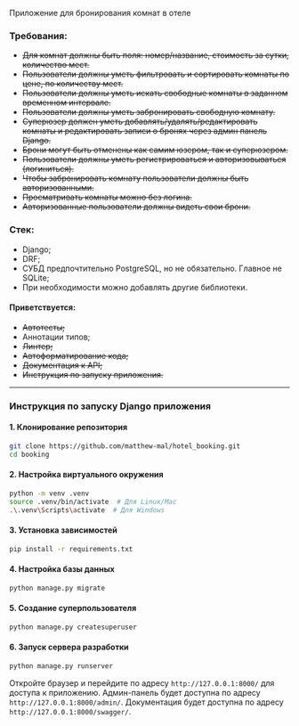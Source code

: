 Приложение для бронирования комнат в отеле
### Требования:

- ~~Для комнат должны быть поля: номер/название, стоимость за сутки, количество мест.~~
- ~~Пользователи должны уметь фильтровать и сортировать комнаты по цене, по количеству мест.~~
- ~~Пользователи должны уметь искать свободные комнаты в заданном временном интервале.~~
- ~~Пользователи должны уметь забронировать свободную комнату.~~
- ~~Суперюзер должен уметь добавлять/удалять/редактировать комнаты и редактировать записи о бронях через админ панель Django.~~
- ~~Брони могут быть отменены как самим юзером, так и суперюзером.~~
- ~~Пользователи должны уметь регистрироваться и авторизовываться (логиниться).~~
- ~~Чтобы забронировать комнату пользователи должны быть авторизованными.~~
- ~~Просматривать комнаты можно без логина.~~
- ~~Авторизованные пользователи должны видеть свои брони.~~
### Стек:
- Django;
- DRF;
- СУБД предпочтительно PostgreSQL, но не обязательно. Главное не SQLite;
- При необходимости можно добавлять другие библиотеки.
#### Приветствуется:
- ~~Автотесты;~~
- Аннотации типов;
- ~~Линтер;~~
- ~~Автоформатирование кода;~~
- ~~Документация к API;~~
- ~~Инструкция по запуску приложения.~~

-------------------------------
### Инструкция по запуску Django приложения

#### 1. Клонирование репозитория
```bash
git clone https://github.com/matthew-mal/hotel_booking.git
cd booking
```

#### 2. Настройка виртуального окружения
```bash
python -m venv .venv
source .venv/bin/activate  # Для Linux/Mac
.\.venv\Scripts\activate  # Для Windows
```

#### 3. Установка зависимостей
```bash
pip install -r requirements.txt
```

#### 4. Настройка базы данных
```bash
python manage.py migrate
```

#### 5. Создание суперпользователя
```bash
python manage.py createsuperuser
```

#### 6. Запуск сервера разработки
```bash
python manage.py runserver
```

Откройте браузер и перейдите по адресу `http://127.0.0.1:8000/` для доступа к приложению.
Админ-панель будет доступна по адресу `http://127.0.0.1:8000/admin/`.
Документация будет доступна по адресу `http://127.0.0.1:8000/swagger/`.
